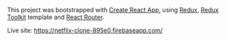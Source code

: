This project was bootstrapped with [Create React App](https://github.com/facebook/create-react-app), using [Redux](https://redux.js.org/), [Redux Toolkit](https://redux-toolkit.js.org/) template and [React Router](https://reactrouter.com/docs/en/v6).

Live site: https://netflix-clone-895e0.firebaseapp.com/
